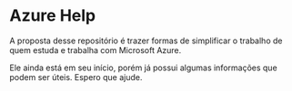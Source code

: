# Azure Help

A proposta desse repositório é trazer formas de simplificar o trabalho de quem estuda e trabalha com Microsoft Azure.

Ele ainda está em seu início, porém já possui algumas informações que podem ser úteis. Espero que ajude.